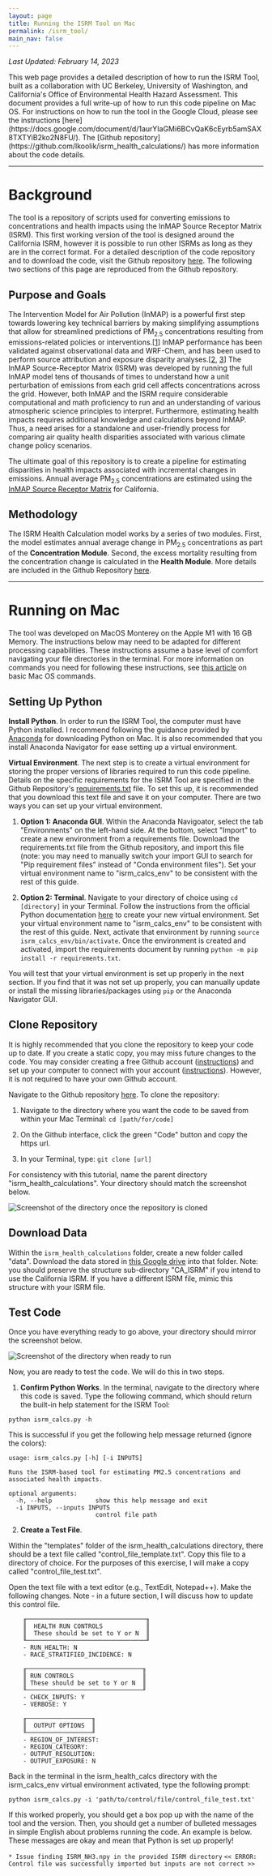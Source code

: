 ```yaml
---
layout: page
title: Running the ISRM Tool on Mac
permalink: /isrm_tool/
main_nav: false
---
```

<p> <em>Last Updated: February 14, 2023 </em> </p>


<p>This web page provides a detailed description of how to run the ISRM Tool, built as a collaboration with UC Berkeley, University of Washington, and California's Office of Environmental Health Hazard Assessment. This document provides a full write-up of how to run this code pipeline on Mac OS. For instructions on how to run the tool in the Google Cloud, please see the instructions [here](https://docs.google.com/document/d/1aurYIaGMi6BCvQaK6cEyrb5amSAX8TXTYiB2ko2N8FU/). The [Github repository](https://github.com/lkoolik/isrm_health_calculations/) has more information about the code details.</p>

---

# Background #
The tool is a repository of scripts used for converting emissions to concentrations and health impacts using the InMAP Source Receptor Matrix (ISRM). This first working version of the tool is designed around the California ISRM, however it is possible to run other ISRMs as long as they are in the correct format. For a detailed description of the code repository and to download the code, visit the Github repository [here](https://github.com/lkoolik/isrm_health_calculations#readme). The following two sections of this page are reproduced from the Github repository.

## Purpose and Goals ##
The Intervention Model for Air Pollution (InMAP) is a powerful first step towards lowering key technical barriers by making simplifying assumptions that allow for streamlined predictions of PM<sub>2.5</sub> concentrations resulting from emissions-related policies or interventions.\[[1](https://doi.org/10.1371/journal.pone.0176131)\] InMAP performance has been validated against observational data and WRF-Chem, and has been used to perform source attribution and exposure disparity analyses.\[[2](https://doi.org/10.1126/sciadv.abf4491), [3](https://doi.org/10.1073/pnas.1816102116)\] The InMAP Source-Receptor Matrix (ISRM) was developed by running the full InMAP model tens of thousands of times to understand how a unit perturbation of emissions from each grid cell affects concentrations across the grid. However, both InMAP and the ISRM require considerable computational and math proficiency to run and an understanding of various atmospheric science principles to interpret. Furthermore, estimating health impacts requires additional knowledge and calculations beyond InMAP. Thus, a need arises for a standalone and user-friendly process for comparing air quality health disparities associated with various climate change policy scenarios.

The ultimate goal of this repository is to create a pipeline for estimating disparities in health impacts associated with incremental changes in emissions. Annual average PM<sub>2.5</sub> concentrations are estimated using the [InMAP Source Receptor Matrix](https://www.pnas.org/doi/full/10.1073/pnas.1816102116) for California.

## Methodology ##
The ISRM Health Calculation model works by a series of two modules. First, the model estimates annual average change in PM<sub>2.5</sub> concentrations as part of the **Concentration Module**. Second, the excess mortality resulting from the concentration change is calculated in the **Health Module**. More details are included in the Github Repository [here](https://github.com/lkoolik/isrm_health_calculations#readme).

---

# Running on Mac #

The tool was developed on MacOS Monterey on the Apple M1 with 16 GB Memory. The instructions below may need to be adapted for different processing capabilities. These instructions assume a base level of comfort navigating your file directories in the terminal. For more information on commands you need for following these instructions, see [this article](https://www.makeuseof.com/tag/mac-terminal-commands-cheat-sheet/) on basic Mac OS commands.

## Setting Up Python ##

**Install Python**. In order to run the ISRM Tool, the computer must have Python installed. I recommend following the guidance provided by [Anaconda](https://docs.anaconda.com/anaconda/install/mac-os/) for downloading Python on Mac. It is also recommended that you install Anaconda Navigator for ease setting up a virtual environment.

**Virtual Environment**. The next step is to create a virtual environment for storing the proper versions of libraries required to run this code pipeline. Details on the specific requirements for the ISRM Tool are specified in the Github Repository's [requirements.txt](https://github.com/lkoolik/isrm_health_calculations/blob/main/requirements.txt) file. To set this up, it is recommended that you download this text file and save it on your computer. There are two ways you can set up your virtual environment.

1. **Option 1: Anaconda GUI**. Within the Anaconda Navigoator, select the tab "Environments" on the left-hand side. At the bottom, select "Import" to create a new environment from a requirements file. Download the requirements.txt file from the Github repository, and import this file (note: you may need to manually switch your import GUI to search for "Pip requirement files" instead of "Conda environment files"). Set your virtual environment name to "isrm_calcs_env" to be consistent with the rest of this guide.

2. **Option 2: Terminal**. Navigate to your directory of choice using `cd [directory]` in your Terminal. Follow the instructions from the official Python documentation [here](https://docs.python.org/3/tutorial/venv.html) to create your new virtual environment. Set your virtual environment name to "isrm_calcs_env" to be consistent with the rest of this guide. Next, activate that environment by running `source isrm_calcs_env/bin/activate`. Once the environment is created and activated, import the requirements document by running `python -m pip install -r requirements.txt`. 

You will test that your virtual environment is set up properly in the next section. If you find that it was not set up properly, you can manually update or install the missing libraries/packages using `pip` or the Anaconda Navigator GUI.

## Clone Repository ##

It is highly recommended that you clone the repository to keep your code up to date. If you create a static copy, you may miss future changes to the code. You may consider creating a free Github account ([instructions](https://docs.github.com/en/get-started/signing-up-for-github/signing-up-for-a-new-github-account)) and set up your computer to connect with your account ([instructions](https://docs.github.com/en/get-started/getting-started-with-git)). However, it is not required to have your own Github account.

Navigate to the Github repository [here](https://github.com/lkoolik/isrm_health_calculations). To clone the repository:

1. Navigate to the directory where you want the code to be saved from within your Mac Terminal: `cd [path/for/code]`

2. On the Github interface, click the green "Code" button and copy the https url.

3. In your Terminal, type: `git clone [url]`

For consistency with this tutorial, name the parent directory "isrm_health_calculations". Your directory should match the screenshot below.
 
![Screenshot of the directory once the repository is cloned](/assets/isrm_tutorial/directory_setup_before_data.png)


## Download Data ##

Within the `isrm_health_calculations` folder, create a new folder called "data". Download the data stored in [this Google drive](https://drive.google.com/drive/folders/14j-yB43YgZgPSPvhjxjdEbhLe6tR0SEc?usp=sharing) into that folder. Note: you should preserve the structure sub-directory "CA_ISRM" if you intend to use the California ISRM. If you have a different ISRM file, mimic this structure with your ISRM file.

## Test Code ##

Once you have everything ready to go above, your directory should mirror the screenshot below.

![Screenshot of the directory when ready to run](/assets/isrm_tutorial/directory_when_ready.png)

Now, you are ready to test the code. We will do this in two steps.

1. **Confirm Python Works**. In the terminal, navigate to the directory where this code is saved. Type the following command, which should return the built-in help statement for the ISRM Tool:

 `python isrm_calcs.py -h`

 This is successful if you get the following help message returned (ignore the colors):

    usage: isrm_calcs.py [-h] [-i INPUTS]

    Runs the ISRM-based tool for estimating PM2.5 concentrations and associated health impacts.

    optional arguments:
      -h, --help            show this help message and exit
      -i INPUTS, --inputs INPUTS
                            control file path

2. **Create a Test File**. 

 Within the "templates" folder of the isrm_health_calculations directory, there should be a text file called "control_file_template.txt". Copy this file to a directory of choice. For the purposes of this exercise, I will make a copy called "control_file_test.txt".
 
 Open the text file with a text editor (e.g., TextEdit, Notepad++). Make the following changes. Note - in a future section, I will discuss how to update this control file.
 
        ╓─────────────────────────────────╖
        ║  HEALTH RUN CONTROLS            ║
        ║  These should be set to Y or N  ║
        ╙─────────────────────────────────╜
        - RUN_HEALTH: N
        - RACE_STRATIFIED_INCIDENCE: N
        
        ╓────────────────────────────────╖
        ║ RUN CONTROLS                   ║
        ║ These should be set to Y or N  ║
        ╙────────────────────────────────╜
        - CHECK_INPUTS: Y
        - VERBOSE: Y
        
        ╓──────────────────╖
        ║  OUTPUT OPTIONS  ║
        ╙──────────────────╜
        - REGION_OF_INTEREST: 
        - REGION_CATEGORY: 
        - OUTPUT_RESOLUTION: 
        - OUTPUT_EXPOSURE: N
    
 Back in the terminal in the isrm_health_calcs directory with the isrm_calcs_env virtual environment activated, type the following prompt:

   `python isrm_calcs.py -i 'path/to/control/file/control_file_test.txt'`
   
   If this worked properly, you should get a box pop up with the name of the tool and the version. Then, you should get a number of bulleted messages in simple English about problems running the code. An example is below. These messages are okay and mean that Python is set up properly! 
   
   `* Issue finding ISRM_NH3.npy in the provided ISRM directory`
   `<< ERROR: Control file was successfully imported but inputs are not correct >>`



